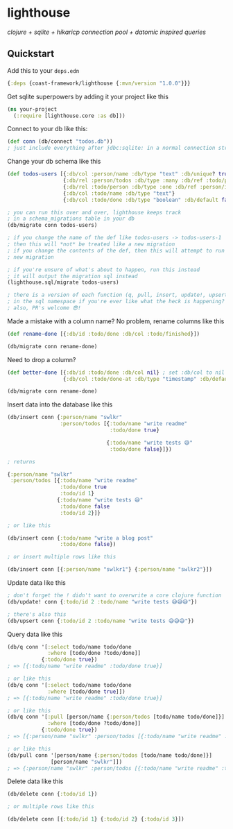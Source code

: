 # lighthouse
_clojure + sqlite + hikaricp connection pool + datomic inspired queries_

## Quickstart

Add this to your `deps.edn`

```clojure
{:deps {coast-framework/lighthouse {:mvn/version "1.0.0"}}}
```

Get sqlite superpowers by adding it your project like this

```clojure
(ns your-project
  (:require [lighthouse.core :as db]))
```

Connect to your db like this:

```clojure
(def conn (db/connect "todos.db"))
; just include everything after jdbc:sqlite: in a normal connection string
```

Change your db schema like this

```clojure
(def todos-users [{:db/col :person/name :db/type "text" :db/unique? true :db/nil? false}
                  {:db/rel :person/todos :db/type :many :db/ref :todo/person}
                  {:db/rel :todo/person :db/type :one :db/ref :person/id}
                  {:db/col :todo/name :db/type "text"}
                  {:db/col :todo/done :db/type "boolean" :db/default false :db/nil? false}])

; you can run this over and over, lighthouse keeps track
; in a schema_migrations table in your db
(db/migrate conn todos-users)

; if you change the name of the def like todos-users -> todos-users-1
; then this will *not* be treated like a new migration
; if you change the contents of the def, then this will attempt to run a
; new migration

; if you're unsure of what's about to happen, run this instead
; it will output the migration sql instead
(lighthouse.sql/migrate todos-users)

; there is a version of each function (q, pull, insert, update!, upsert, delete)
; in the sql namespace if you're ever like what the heck is happening?
; also, PR's welcome 😎!
```

Made a mistake with a column name? No problem, rename columns like this

```clojure
(def rename-done [{:db/id :todo/done :db/col :todo/finished}])

(db/migrate conn rename-done)
```

Need to drop a column?

```clojure
(def better-done [{:db/id :todo/done :db/col nil} ; set :db/col to nil to drop
                  {:db/col :todo/done-at :db/type "timestamp" :db/default "now()" :db/nil? false :db/index? true}]) ; create a new column done_at

(db/migrate conn rename-done)
```

Insert data into the database like this

```clojure
(db/insert conn {:person/name "swlkr"
                 :person/todos [{:todo/name "write readme"
                                 :todo/done true}

                                {:todo/name "write tests 😅"
                                 :todo/done false}]})

; returns

{:person/name "swlkr"
 :person/todos [{:todo/name "write readme"
                 :todo/done true
                 :todo/id 1}
                {:todo/name "write tests 😅"
                 :todo/done false
                 :todo/id 2}]}

; or like this

(db/insert conn {:todo/name "write a blog post"
                 :todo/done false})

; or insert multiple rows like this

(db/insert conn [{:person/name "swlkr1"} {:person/name "swlkr2"}])
```

Update data like this

```clojure
; don't forget the ! didn't want to overwrite a core clojure function
(db/update! conn {:todo/id 2 :todo/name "write tests 😅😅😅"})

; there's also this
(db/upsert conn {:todo/id 2 :todo/name "write tests 😅😅😅"})
```

Query data like this

```clojure
(db/q conn '[:select todo/name todo/done
             :where [todo/done ?todo/done]]
           {:todo/done true})
; => [{:todo/name "write readme" :todo/done true}]

; or like this
(db/q conn '[:select todo/name todo/done
             :where [todo/done true]])
; => [{:todo/name "write readme" :todo/done true}]

; or like this
(db/q conn '[:pull [person/name {:person/todos [todo/name todo/done]}]
             :where [todo/done ?todo/done]]
           {:todo/done true})
; => [{:person/name "swlkr" :person/todos [{:todo/name "write readme" :todo/done true}]}]

; or like this
(db/pull conn '[person/name {:person/todos [todo/name todo/done]}]
              [person/name "swlkr"]])
; => {:person/name "swlkr" :person/todos [{:todo/name "write readme" :todo/done true}]}
```

Delete data like this

```clojure
(db/delete conn {:todo/id 1})

; or multiple rows like this

(db/delete conn [{:todo/id 1} {:todo/id 2} {:todo/id 3}])
```
